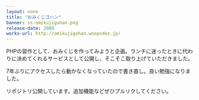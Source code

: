 ```yaml
---
layout: none
title: "おみくじゴハン"
banner: ss-omikujigohan.png
release-date: 2009
works-url: http://omikujigohan.woopsdez.jp/
---
```


PHPの習作として、おみくじを作ってみようと企画。ランチに迷ったときに代わりに決めてくれるサービスとして公開し、そこそこ取り上げていただきました。

7年ぶりにアクセスしたら動かなくなっていたので書き直し。良い勉強になりました。

リポジトリ公開しています。追加機能などぜひプルリクしてください。